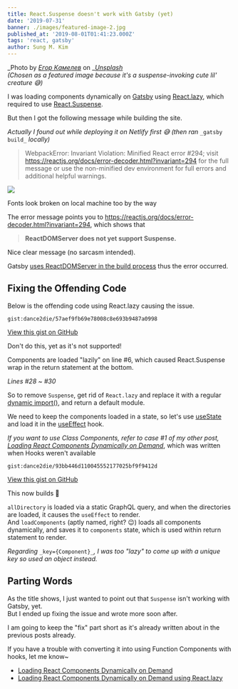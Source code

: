 ```yaml
---
title: React.Suspense doesn't work with Gatsby (yet)
date: '2019-07-31'
banner: ./images/featured-image-2.jpg
published_at: '2019-08-01T01:41:23.000Z'
tags: 'react, gatsby'
author: Sung M. Kim
---
```


_Photo by _[_Егор Камелев_](https://unsplash.com/@ekamelev?utm_source=unsplash&utm_medium=referral&utm_content=creditCopyText)_ on _[_Unsplash_](https://unsplash.com/search/photos/spider?utm_source=unsplash&utm_medium=referral&utm_content=creditCopyText)  
_(Chosen as a featured image because it's a suspense-invoking cute lil' creature 😅)_

I was loading components dynamically on [Gatsby](https://www.gatsbyjs.org) using [React.lazy](https://reactjs.org/docs/code-splitting.html#reactlazy), which required to use [React.Suspense](https://reactjs.org/docs/code-splitting.html#suspense).

But then I got the following message while building the site.

_Actually I found out while deploying it on Netlify first 😅 (then ran_ `_gatsby build_` _locally)_

> WebpackError: Invariant Violation: Minified React error #294; visit https://reactjs.org/docs/error-decoder.html?invariant=294 for the full message or use the non-minified dev environment for full errors and additional helpful warnings.

![](https://i0.wp.com/www.slightedgecoder.com/wp-content/uploads/2019/07/build-error-1.jpg?fit=1024%2C396&ssl=1)

Fonts look broken on local machine too by the way

The error message points you to https://reactjs.org/docs/error-decoder.html?invariant=294, which shows that

> **ReactDOMServer does not yet support Suspense.**

Nice clear message (no sarcasm intended).

Gatsby [uses ReactDOMServer in the build process](https://github.com/gatsbyjs/gatsby/blob/57390e8da2d89c6abd0ad235c7389f39d072a36f/docs/blog/2018-11-07-gatsby-for-apps/index.md#gatsby-is-for-applications) thus the error occurred.

## Fixing the Offending Code

Below is the offending code using React.lazy causing the issue.

``gist:dance2die/57aef9fb69e78008c8e693b9487a0998``

<a href="https://gist.github.com/dance2die/57aef9fb69e78008c8e693b9487a0998">View this gist on GitHub</a>

Don't do this, yet as it's not supported!

Components are loaded "lazily" on line #6, which caused React.Suspense wrap in the return statement at the bottom.

_Lines #28 ~ #30_

So to remove `Suspense`, get rid of `React.lazy` and replace it with a regular [dynamic import()](https://v8.dev/features/dynamic-import), and return a default module.

We need to keep the components loaded in a state, so let's use [useState](https://reactjs.org/docs/hooks-reference.html#usestate) and load it in the [useEffect](https://reactjs.org/docs/hooks-reference.html#useeffect) hook.

_If you want to use Class Components, refer to case #1 of my other post,_ [_Loading React Components Dynamically on Demand_](https://www.slightedgecoder.com/2017/12/03/loading-react-components-dynamically-demand/#case1), which was written when Hooks weren't available

``gist:dance2die/93bb446d110045552177025bf9f9412d``

<a href="https://gist.github.com/dance2die/93bb446d110045552177025bf9f9412d">View this gist on GitHub</a>

This now builds 🙂

`allDirectory` is loaded via a static GraphQL query, and when the directories are loaded, it causes the `useEffect` to render.  
And `loadComponents` (aptly named, right? 😉) loads all components dynamically, and saves it to `components` state, which is used within return statement to render.

_Regarding_ `_key={Component}_`_, I was too "lazy" to come up with a unique key so used an object instead._

## Parting Words

As the title shows, I just wanted to point out that `Suspense` isn't working with Gatsby, yet.  
But I ended up fixing the issue and wrote more soon after.

I am going to keep the "fix" part short as it's already written about in the previous posts already.

If you have a trouble with converting it into using Function Components with hooks, let me know~

- [Loading React Components Dynamically on Demand](https://www.slightedgecoder.com/2017/12/03/loading-react-components-dynamically-demand/)
- [Loading React Components Dynamically on Demand using React.lazy](https://www.slightedgecoder.com/2018/10/28/loading-react-components-dynamically-on-demand-using-react-lazy/)


